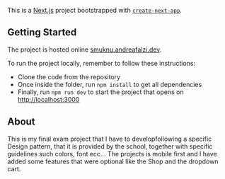 This is a [Next.js](https://nextjs.org/) project bootstrapped with [`create-next-app`](https://github.com/vercel/next.js/tree/canary/packages/create-next-app).

## Getting Started

The project is hosted online [smuknu.andreafalzi.dev](https://smuknu.andreafalzi.dev).
 
To run the project locally, remember to follow these instructions:

- Clone the code from the repository
- Once inside the folder, run `npm install` to get all dependencies
- Finally, run `npm run dev` to start the project that opens on [http://localhost:3000](http://localhost:3000)

## About

This is my final exam project that I have to developfollowing a specific Design pattern, that it is provided by the school, together with specific guidelines such colors, font ecc...
The projects is mobile first and I have added some features that were optional like the Shop and the dropdown cart.


